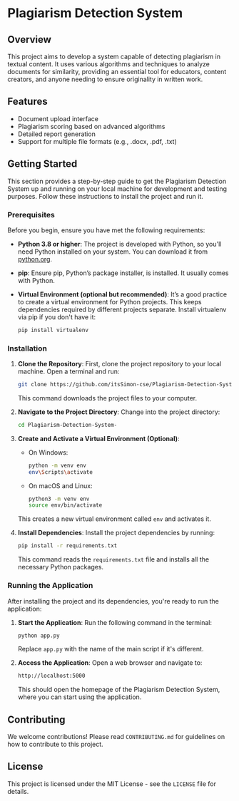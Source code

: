 # Plagiarism Detection System

## Overview
This project aims to develop a system capable of detecting plagiarism in textual content. It uses various algorithms and techniques to analyze documents for similarity, providing an essential tool for educators, content creators, and anyone needing to ensure originality in written work.

## Features
- Document upload interface
- Plagiarism scoring based on advanced algorithms
- Detailed report generation
- Support for multiple file formats (e.g., .docx, .pdf, .txt)

## Getting Started

This section provides a step-by-step guide to get the Plagiarism Detection System up and running on your local machine for development and testing purposes. Follow these instructions to install the project and run it.

### Prerequisites

Before you begin, ensure you have met the following requirements:

- **Python 3.8 or higher**: The project is developed with Python, so you'll need Python installed on your system. You can download it from [python.org](https://www.python.org/downloads/).

- **pip**: Ensure pip, Python’s package installer, is installed. It usually comes with Python.

- **Virtual Environment (optional but recommended)**: It’s a good practice to create a virtual environment for Python projects. This keeps dependencies required by different projects separate. Install virtualenv via pip if you don't have it:
  ```bash
  pip install virtualenv
  ```

### Installation

1. **Clone the Repository**: First, clone the project repository to your local machine. Open a terminal and run:
   ```bash
   git clone https://github.com/itsSimon-cse/Plagiarism-Detection-System-.git
   ```
   This command downloads the project files to your computer.

2. **Navigate to the Project Directory**: Change into the project directory:
   ```bash
   cd Plagiarism-Detection-System-
   ```

3. **Create and Activate a Virtual Environment (Optional)**:
   - On Windows:
     ```bash
     python -m venv env
     env\Scripts\activate
     ```
   - On macOS and Linux:
     ```bash
     python3 -m venv env
     source env/bin/activate
     ```
   This creates a new virtual environment called `env` and activates it.

4. **Install Dependencies**: Install the project dependencies by running:
   ```bash
   pip install -r requirements.txt
   ```
   This command reads the `requirements.txt` file and installs all the necessary Python packages.

### Running the Application

After installing the project and its dependencies, you're ready to run the application:

1. **Start the Application**: Run the following command in the terminal:
   ```bash
   python app.py
   ```
   Replace `app.py` with the name of the main script if it's different.

2. **Access the Application**: Open a web browser and navigate to:
   ```bash
   http://localhost:5000
   ```
   This should open the homepage of the Plagiarism Detection System, where you can start using the application.

## Contributing
We welcome contributions! Please read `CONTRIBUTING.md` for guidelines on how to contribute to this project.

## License
This project is licensed under the MIT License - see the `LICENSE` file for details.
